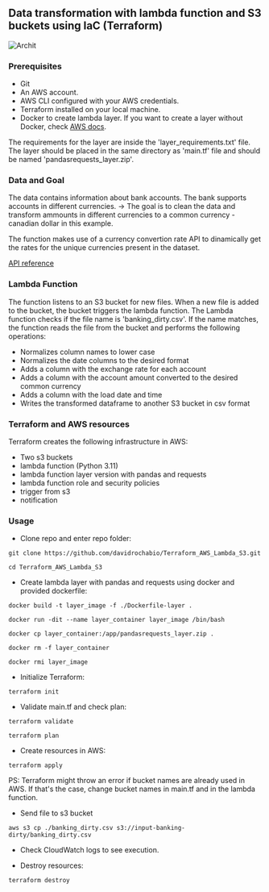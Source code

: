 ## Data transformation with lambda function and S3 buckets using IaC (Terraform)

![Archit](https://github.com/davidrochabio/Terraform_AWS_Lambda_S3/assets/62852893/8bf2b2fc-1b33-4ac6-80d8-41fea08f9800)

### Prerequisites
- Git
- An AWS account.
- AWS CLI configured with your AWS credentials.
- Terraform installed on your local machine.
- Docker to create lambda layer. If you want to create a layer without Docker, check [AWS docs](https://docs.aws.amazon.com/lambda/latest/dg/chapter-layers.html).

The requirements for the layer are inside the 'layer_requirements.txt' file.
The layer should be placed in the same directory as 'main.tf' file and should be named 'pandasrequests_layer.zip'. 

### Data and Goal
The data contains information about bank accounts. The bank supports accounts in different currencies.
-> The goal is to clean the data and transform ammounts in different currencies to a common currency - canadian dollar in this example.

The function makes use of a currency convertion rate API to dinamically get the rates for the unique currencies present in the dataset.

[API reference](https://www.exchangerate-api.com/docs/free)

### Lambda Function
The function listens to an S3 bucket for new files.
When a new file is added to the bucket, the bucket triggers the lambda function. 
The Lambda function checks if the file name is 'banking_dirty.csv'.
If the name matches, the function reads the file from the bucket and performs the following operations:
- Normalizes column names to lower case
- Normalizes the date columns to the desired format
- Adds a column with the exchange rate for each account
- Adds a column with the account amount converted to the desired common currency
- Adds a column with the load date and time
- Writes the transformed dataframe to another S3 bucket in csv format

### Terraform and AWS resources
Terraform creates the following infrastructure in AWS:
- Two s3 buckets
- lambda function (Python 3.11)
- lambda function layer version with pandas and requests 
- lambda function role and security policies
- trigger from s3
- notification

### Usage
- Clone repo and enter repo folder:
```
git clone https://github.com/davidrochabio/Terraform_AWS_Lambda_S3.git

cd Terraform_AWS_Lambda_S3
```

- Create lambda layer with pandas and requests using docker and provided dockerfile:
```
docker build -t layer_image -f ./Dockerfile-layer .

docker run -dit --name layer_container layer_image /bin/bash

docker cp layer_container:/app/pandasrequests_layer.zip .

docker rm -f layer_container

docker rmi layer_image
```

- Initialize Terraform:
```
terraform init
```

- Validate main.tf and check plan:
```
terraform validate

terraform plan
```

- Create resources in AWS:
```
terraform apply
```
PS: Terraform might throw an error if bucket names are already used in AWS. If that's the case, change bucket names in main.tf and in the lambda function.
- Send file to s3 bucket
```
aws s3 cp ./banking_dirty.csv s3://input-banking-dirty/banking_dirty.csv
```

- Check CloudWatch logs to see execution.

- Destroy resources:
```
terraform destroy
```
